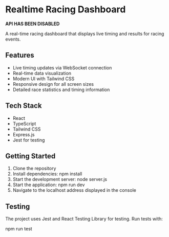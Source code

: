 # Realtime Racing Dashboard

**API HAS BEEN DISABLED**

A real-time racing dashboard that displays live timing and results for racing events.

## Features

- Live timing updates via WebSocket connection
- Real-time data visualization
- Modern UI with Tailwind CSS
- Responsive design for all screen sizes
- Detailed race statistics and timing information

## Tech Stack

- React
- TypeScript
- Tailwind CSS
- Express.js
- Jest for testing

## Getting Started

1. Clone the repository
2. Install dependencies: npm install
3. Start the development server: node server.js
4. Start the application: npm run dev
5. Navigate to the localhost address displayed in the console

## Testing

The project uses Jest and React Testing Library for testing. Run tests with:

npm run test
